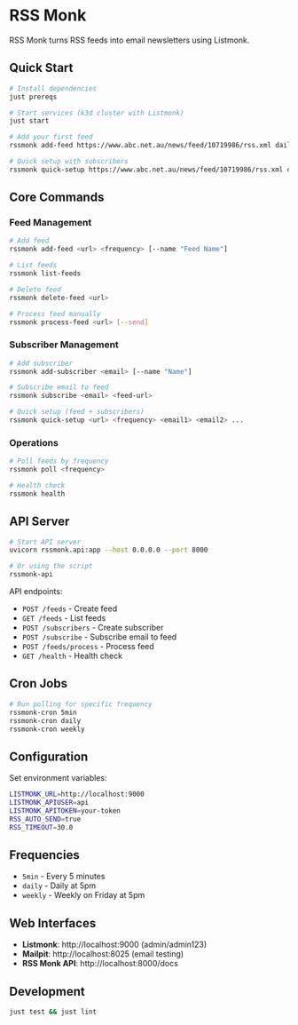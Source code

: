 # RSS Monk

RSS Monk turns RSS feeds into email newsletters using Listmonk.

## Quick Start

```bash
# Install dependencies
just prereqs

# Start services (k3d cluster with Listmonk)
just start

# Add your first feed
rssmonk add-feed https://www.abc.net.au/news/feed/10719986/rss.xml daily

# Quick setup with subscribers
rssmonk quick-setup https://www.abc.net.au/news/feed/10719986/rss.xml daily user@example.com
```

## Core Commands

### Feed Management
```bash
# Add feed
rssmonk add-feed <url> <frequency> [--name "Feed Name"]

# List feeds
rssmonk list-feeds

# Delete feed
rssmonk delete-feed <url>

# Process feed manually
rssmonk process-feed <url> [--send]
```

### Subscriber Management
```bash
# Add subscriber
rssmonk add-subscriber <email> [--name "Name"]

# Subscribe email to feed
rssmonk subscribe <email> <feed-url>

# Quick setup (feed + subscribers)
rssmonk quick-setup <url> <frequency> <email1> <email2> ...
```

### Operations
```bash
# Poll feeds by frequency
rssmonk poll <frequency>

# Health check
rssmonk health
```

## API Server

```bash
# Start API server
uvicorn rssmonk.api:app --host 0.0.0.0 --port 8000

# Or using the script
rssmonk-api
```

API endpoints:
- `POST /feeds` - Create feed
- `GET /feeds` - List feeds  
- `POST /subscribers` - Create subscriber
- `POST /subscribe` - Subscribe email to feed
- `POST /feeds/process` - Process feed
- `GET /health` - Health check

## Cron Jobs

```bash
# Run polling for specific frequency
rssmonk-cron 5min
rssmonk-cron daily
rssmonk-cron weekly
```

## Configuration

Set environment variables:
```bash
LISTMONK_URL=http://localhost:9000
LISTMONK_APIUSER=api
LISTMONK_APITOKEN=your-token
RSS_AUTO_SEND=true
RSS_TIMEOUT=30.0
```

## Frequencies

- `5min` - Every 5 minutes
- `daily` - Daily at 5pm  
- `weekly` - Weekly on Friday at 5pm

## Web Interfaces

- **Listmonk**: http://localhost:9000 (admin/admin123)
- **Mailpit**: http://localhost:8025 (email testing)
- **RSS Monk API**: http://localhost:8000/docs

## Development

```bash
just test && just lint
```
